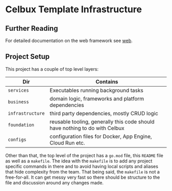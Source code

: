 # Celbux Template Infrastructure

## Further Reading

For detailed documentation on the web framework see [web](./docs/web.md).

## Project Setup

This project has a couple of top level layers:

| Dir              | Contains                                                     |
| ---------------- | ------------------------------------------------------------ |
| `services`       | Executables running background tasks                         |
| `business`       | domain logic, frameworks and platform dependencies           |
| `infrastructure` | third party dependencies, mostly CRUD logic                  |
| `foundation`     | reusable tooling, generally this code should have nothing to do with Celbux |
| `configs`        | configuration files for Docker, App Engine, Cloud Run etc.   |

Other than that, the top level of the project has a `go.mod` file, this `README` file as well as a `makefile`. The idea with the `makefile` is to add any project specific commands in there and to avoid having local scripts and aliases that hide complexity from the team. That being said, the `makefile` is not a free-for-all. It can get messy very fast so there should be structure to the file and discussion around any changes made.
